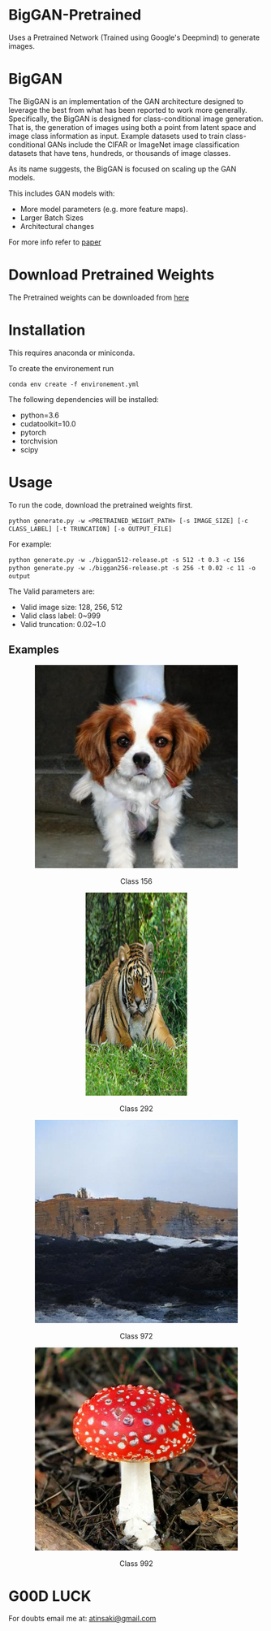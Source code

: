 # BigGAN-Pretrained
Uses a Pretrained Network (Trained using Google's Deepmind) to generate images. 

# BigGAN

The BigGAN is an implementation of the GAN architecture designed to leverage the best from what has been reported to work more generally.
Specifically, the BigGAN is designed for class-conditional image generation. That is, the generation of images using both a point from latent space and image class information as input. Example datasets used to train class-conditional GANs include the CIFAR or ImageNet image classification datasets that have tens, hundreds, or thousands of image classes.

As its name suggests, the BigGAN is focused on scaling up the GAN models.

This includes GAN models with:

- More model parameters (e.g. more feature maps).
- Larger Batch Sizes
- Architectural changes

For more info refer to [paper](https://arxiv.org/abs/1809.11096)

# Download Pretrained Weights 
The Pretrained weights can be downloaded from [here](https://github.com/ivclab/BigGAN-Generator-Pretrained-Pytorch/releases/latest)

# Installation
This requires anaconda or miniconda.

To create the environement run
```
conda env create -f environement.yml
```

The following dependencies will be installed:
  - python=3.6
  - cudatoolkit=10.0
  - pytorch
  - torchvision
  - scipy
  
# Usage
To run the code, download the pretrained weights first.

```
python generate.py -w <PRETRAINED_WEIGHT_PATH> [-s IMAGE_SIZE] [-c CLASS_LABEL] [-t TRUNCATION] [-o OUTPUT_FILE] 
```

For example:
```
python generate.py -w ./biggan512-release.pt -s 512 -t 0.3 -c 156 
python generate.py -w ./biggan256-release.pt -s 256 -t 0.02 -c 11 -o output
``` 
The Valid parameters are:
- Valid image size: 128, 256, 512
- Valid class label: 0~999
- Valid truncation: 0.02~1.0

## Examples
<p align="center">
<img src="https://github.com/crypto-code/BigGAN-Pretrained/blob/master/assets/156.jpg" width="400" height="400"/>  </p>
<p align="center">Class 156</p>

<p align="center">
<img src="https://github.com/crypto-code/BigGAN-Pretrained/blob/master/assets/292.jpg" width="200" height="400"/>  </p>
<p align="center">Class 292</p>

<p align="center">
<img src="https://github.com/crypto-code/BigGAN-Pretrained/blob/master/assets/972.jpg" width="400" height="400"/>  </p>
<p align="center">Class 972</p>
                 
<p align="center">
<img src="https://github.com/crypto-code/BigGAN-Pretrained/blob/master/assets/992.jpg" width="400" height="400"/>  </p>
<p align="center">Class 992</p>


# G00D LUCK

For doubts email me at:
atinsaki@gmail.com
